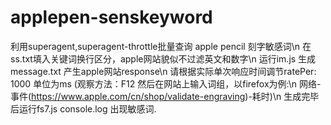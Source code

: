 # applepen-senskeyword

利用superagent,superagent-throttle批量查询 apple pencil 刻字敏感词\n
在ss.txt填入关键词换行区分，apple网站貌似不过滤英文和数字\n
运行im.js 生成 message.txt 产生apple网站response\n
请根据实际单次响应时间调节ratePer: 1000 单位为ms (观察方法：F12 然后在网站上输入词组，以firefox为例:\n
网络-事件(https://www.apple.com/cn/shop/validate-engraving)-耗时)\n
生成完毕后运行fs7.js console.log 出现敏感词.


